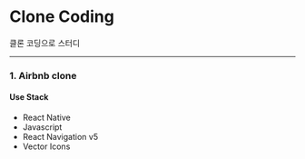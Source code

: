 # Clone Coding
클론 코딩으로 스터디

---

### 1. Airbnb clone

#### Use Stack

- React Native
- Javascript
- React Navigation v5
- Vector Icons
